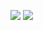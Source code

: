 ![](https://github-readme-stats-okwrtdshs-projects.vercel.app/api?username=okwrtdsh&count_private=true&show_icons=true&include_all_commits=true)
![](https://github-readme-stats.vercel.app/api/top-langs/?username=okwrtdsh&layout=compact&langs_count=10)
